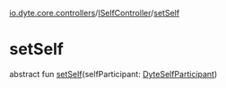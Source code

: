 [io.dyte.core.controllers](../index.md)/[ISelfController](index.md)/[setSelf](set-self.md)

# setSelf


abstract fun [setSelf](set-self.md)(selfParticipant: [DyteSelfParticipant](../../com.dyte.mobilecorekmm.models/-dyte-self-participant/index.md))
